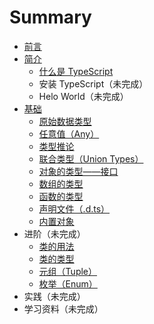 # Summary

- [前言](README.md)
- [简介](introduction/README.md)
  - [什么是 TypeScript](introduction/what-is-typescript.md)
  - 安装 TypeScript（未完成）
  - Helo World（未完成）
- [基础](basics/README.md)
  - [原始数据类型](primitive-data-types.md)
  - [任意值（Any）](basics/any.md)
  - [类型推论](basics/type-inference.md)
  - [联合类型（Union Types）](basics/union-types.md)
  - [对象的类型——接口](basics/type-of-object-interfaces.md)
  - [数组的类型](basics/type-of-array.md)
  - [函数的类型](basics/type-of-function.md)
  - [声明文件（.d.ts）](basics/declaration-files.md)
  - [内置对象](basics/built-in-objects.md)
- 进阶（未完成）
  - [类的用法](advanced/use-of-class.md)
  - [类的类型](advanced/type-of-class.md)
  - [元组（Tuple）](advanced/tuple.md)
  - [枚举（Enum）](advanced/enum.md)
- 实践（未完成）
- 学习资料（未完成）
